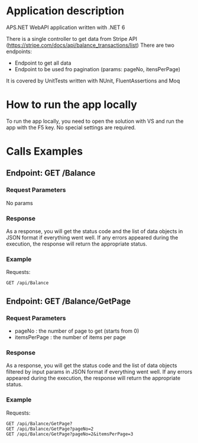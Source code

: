# Application description
APS.NET WebAPI application written with .NET 6

There is a single controller to get data from Stripe API (https://stripe.com/docs/api/balance_transactions/list)
There are two endpoints:
- Endpoint to get all data
- Endpoint to be used fro pagination (params: pageNo, itensPerPage)

It is covered by UnitTests written with NUnit, FluentAssertions and Moq

# How to run the app locally
To run the app locally, you need to open the solution with VS and run the app with the F5 key.
No special settings are required.

# Calls Examples

## Endpoint: GET /Balance

### Request Parameters
No params

### Response
As a response, you will get the status code and the list of data objects in JSON format if everything went well.
If any errors appeared during the execution, the response will return the appropriate status.

### Example
Requests:
```
GET /api/Balance
```

## Endpoint: GET /Balance/GetPage

### Request Parameters
- pageNo : the number of page to get (starts from 0)
- itemsPerPage : the number of items per page

### Response
As a response, you will get the status code and the list of data objects filtered by input params in JSON format if everything went well.
If any errors appeared during the execution, the response will return the appropriate status.

### Example
Requests:
```
GET /api/Balance/GetPage?
GET /api/Balance/GetPage?pageNo=2
GET /api/Balance/GetPage?pageNo=2&itemsPerPage=3
```
